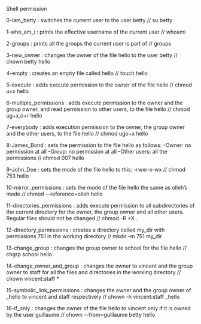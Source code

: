 Shell permission

0-iam_betty : switches the current user to the user betty // su betty

1-who_am_i : prints the effective username of the current user // whoami

2-groups : prints all the groups the current user is part of // groups

3-new_owner : changes the owner of the file hello to the user betty // chown betty hello

4-empty : creates an empty file called hello // touch hello

5-execute : adds execute permission to the owner of the file hello // chmod u+x hello

6-multiple_permissions : adds execute permission to the owner and the group owner, and read permission to other users, to the file hello // chmod ug+x,o+r hello

7-everybody : adds execution permission to the owner, the group owner and the other users, to the file hello // chmod ugo+x hello

8-James_Bond : sets the permission to the file hello as follows: -Owner: no permission at all -Group: no permission at all -Other users: all the permissions // chmod 007 hello

9-John_Doe : sets the mode of the file hello to this: -rwxr-x-wx // chmod 753 hello

10-mirror_permissions : sets the mode of the file hello the same as olleh’s mode // chmod --reference=olleh hello

11-directories_permissions : adds execute permission to all subdirectories of the current directory for the owner, the group owner and all other users. Regular files should not be changed // chmod -R +X .

12-directory_permissions : creates a directory called my_dir with permissions 751 in the working directory // mkdir -m 751 my_dir

13-change_group : changes the group owner to school for the file hello // chgrp school hello

14-change_owner_and_group : changes the owner to vincent and the group owner to staff for all the files and directories in the working directory // chown vincent:staff *

15-symbolic_link_permissions : changes the owner and the group owner of _hello to vincent and staff respectively // chown -h vincent:staff _hello

16-if_only : changes the owner of the file hello to vincent only if it is owned by the user guillaume // chown --from=guillaume betty hello
